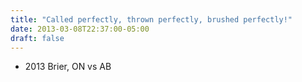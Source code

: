 ```yaml
---
title: "Called perfectly, thrown perfectly, brushed perfectly!"
date: 2013-03-08T22:37:00-05:00
draft: false
---
```

- 2013 Brier, ON vs AB